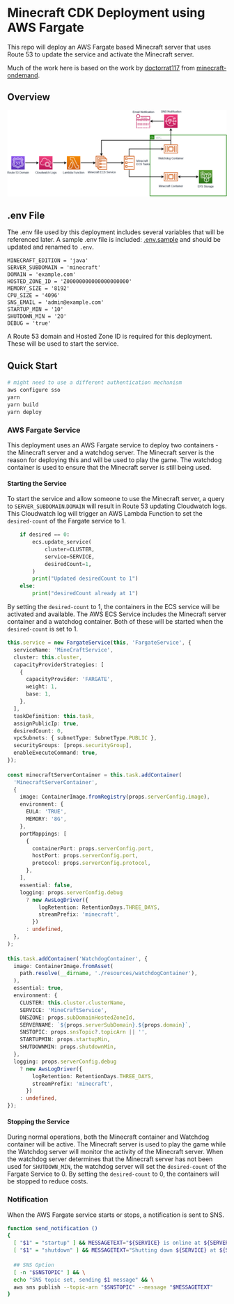 # Minecraft CDK Deployment using AWS Fargate

This repo will deploy an AWS Fargate based Minecraft server that uses Route 53 to update the service and activate the Minecraft server.

Much of the work here is based on the work by [doctorrat117](https://github.com/doctorray117) from [minecraft-ondemand](https://github.com/doctorray117/minecraft-ondemand).

## Overview

![Overview](images/Minecraft.png)

## .env File

The .env file used by this deployment includes several variables that will be referenced later. A sample .env file is included: [.env.sample](/.env.sample) and should be updated and renamed to `.env`.

```
MINECRAFT_EDITION = 'java'
SERVER_SUBDOMAIN = 'minecraft'
DOMAIN = 'example.com'
HOSTED_ZONE_ID = 'Z00000000000000000000'
MEMORY_SIZE = '8192'
CPU_SIZE = '4096'
SNS_EMAIL = 'admin@example.com'
STARTUP_MIN = '10'
SHUTDOWN_MIN = '20'
DEBUG = 'true'
```

A Route 53 domain and Hosted Zone ID is required for this deployment. These will be used to start the service.

## Quick Start

```sh
# might need to use a different authentication mechanism
aws configure sso
yarn
yarn build
yarn deploy
```

### AWS Fargate Service

This deployment uses an AWS Fargate service to deploy two containers - the Minecraft server and a watchdog server. The Minecraft server is the reason for deploying this and will be used to play the game. The watchdog container is used to ensure that the Minecraft server is still being used.

#### Starting the Service

To start the service and allow someone to use the Minecraft server, a query to `SERVER_SUBDOMAIN`.`DOMAIN` will result in Route 53 updating Cloudwatch logs. This Cloudwatch log will trigger an AWS Lambda Function to set the `desired-count` of the Fargate service to 1.

```python
    if desired == 0:
        ecs.update_service(
            cluster=CLUSTER,
            service=SERVICE,
            desiredCount=1,
        )
        print("Updated desiredCount to 1")
    else:
        print("desiredCount already at 1")
```

By setting the `desired-count` to 1, the containers in the ECS service will be activated and available. The AWS ECS Service includes the Minecraft server container and a watchdog container. Both of these will be started when the `desired-count` is set to 1.

```typescript
this.service = new FargateService(this, 'FargateService', {
  serviceName: 'MineCraftService',
  cluster: this.cluster,
  capacityProviderStrategies: [
    {
      capacityProvider: 'FARGATE',
      weight: 1,
      base: 1,
    },
  ],
  taskDefinition: this.task,
  assignPublicIp: true,
  desiredCount: 0,
  vpcSubnets: { subnetType: SubnetType.PUBLIC },
  securityGroups: [props.securityGroup],
  enableExecuteCommand: true,
});

const minecraftServerContainer = this.task.addContainer(
  'MinecraftServerContainer',
  {
    image: ContainerImage.fromRegistry(props.serverConfig.image),
    environment: {
      EULA: 'TRUE',
      MEMORY: '8G',
    },
    portMappings: [
      {
        containerPort: props.serverConfig.port,
        hostPort: props.serverConfig.port,
        protocol: props.serverConfig.protocol,
      },
    ],
    essential: false,
    logging: props.serverConfig.debug
      ? new AwsLogDriver({
          logRetention: RetentionDays.THREE_DAYS,
          streamPrefix: 'minecraft',
        })
      : undefined,
  },
);

this.task.addContainer('WatchdogContainer', {
  image: ContainerImage.fromAsset(
    path.resolve(__dirname, './resources/watchdogContainer'),
  ),
  essential: true,
  environment: {
    CLUSTER: this.cluster.clusterName,
    SERVICE: 'MineCraftService',
    DNSZONE: props.subDomainHostedZoneId,
    SERVERNAME: `${props.serverSubDomain}.${props.domain}`,
    SNSTOPIC: props.snsTopic?.topicArn || '',
    STARTUPMIN: props.startupMin,
    SHUTDOWNMIN: props.shutdownMin,
  },
  logging: props.serverConfig.debug
    ? new AwsLogDriver({
        logRetention: RetentionDays.THREE_DAYS,
        streamPrefix: 'minecraft',
      })
    : undefined,
});
```

#### Stopping the Service

During normal operations, both the Minecraft container and Watchdog container will be active. The Minecraft server is used to play the game while the Watchdog server will monitor the activity of the Minecraft server. When the watchdog server determines that the Minecraft server has not been used for `SHUTDOWN_MIN`, the watchdog server will set the `desired-count` of the Fargate Service to 0. By setting the `desired-count` to 0, the containers will be stopped to reduce costs.

### Notification

When the AWS Fargate service starts or stops, a notification is sent to SNS.

```bash
function send_notification ()
{
  [ "$1" = "startup" ] && MESSAGETEXT="${SERVICE} is online at ${SERVERNAME}"
  [ "$1" = "shutdown" ] && MESSAGETEXT="Shutting down ${SERVICE} at ${SERVERNAME}"

  ## SNS Option
  [ -n "$SNSTOPIC" ] && \
  echo "SNS topic set, sending $1 message" && \
  aws sns publish --topic-arn "$SNSTOPIC" --message "$MESSAGETEXT"
}
```
